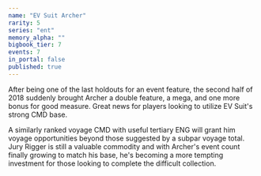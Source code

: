 ```yaml
---
name: "EV Suit Archer"
rarity: 5
series: "ent"
memory_alpha: ""
bigbook_tier: 7
events: 7
in_portal: false
published: true
---
```


After being one of the last holdouts for an event feature, the second half of 2018 suddenly brought Archer a double feature, a mega, and one more bonus for good measure. Great news for players looking to utilize EV Suit's strong CMD base.

A similarly ranked voyage CMD with useful tertiary ENG will grant him voyage opportunities beyond those suggested by a subpar voyage total. Jury Rigger is still a valuable commodity and with Archer's event count finally growing to match his base, he's becoming a more tempting investment for those looking to complete the difficult collection.
